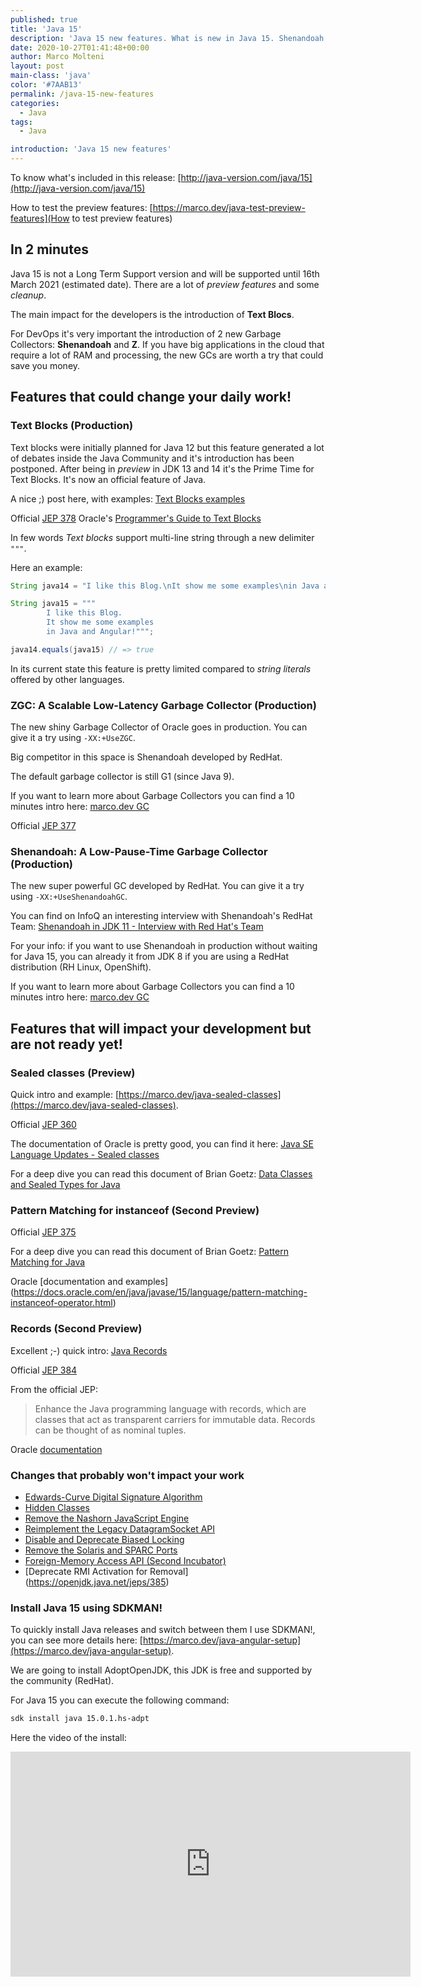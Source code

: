 ```yaml
---
published: true
title: 'Java 15'
description: 'Java 15 new features. What is new in Java 15. Shenandoah Garbage Collector. Z1 garbage collector production.'
date: 2020-10-27T01:41:48+00:00
author: Marco Molteni
layout: post
main-class: 'java'
color: '#7AAB13'
permalink: /java-15-new-features
categories:
  - Java
tags:
  - Java

introduction: 'Java 15 new features'
---
```

To know what's included in this release: [http://java-version.com/java/15](http://java-version.com/java/15)

How to test the preview features: [https://marco.dev/java-test-preview-features](How to test preview features)

## In 2 minutes
Java 15 is not a Long Term Support version and will be supported until 16th March 2021 (estimated date). There are a lot of _preview features_ and some _cleanup_.

The main impact for the developers is the introduction of **Text Blocs**.

For DevOps it's very important the introduction of 2 new Garbage Collectors: **Shenandoah** and **Z**.
If you have big applications in the cloud that require a lot of RAM and processing, the new GCs are worth a try that could save you money.


## Features that could change your daily work!

### Text Blocks (Production)

Text blocks were initially planned for Java 12 but this feature generated a lot of debates inside the Java Community and it's introduction has been postponed.
After being in _preview_ in JDK 13 and 14 it's the Prime Time for Text Blocks.
It's now an official feature of Java.

A nice ;) post here, with examples: [Text Blocks examples](https://marco.dev/java-text-blocks)

Official [JEP 378](https://openjdk.java.net/jeps/378)
Oracle's [Programmer's Guide to Text Blocks](https://docs.oracle.com/en/java/javase/15/text-blocks/index.html)

In few words _Text blocks_ support multi-line string through a new delimiter `"""`.

Here an example:
```java
String java14 = "I like this Blog.\nIt show me some examples\nin Java and Angular!";

String java15 = """
        I like this Blog.
        It show me some examples
        in Java and Angular!""";

java14.equals(java15) // => true
```

In its current state this feature is pretty limited compared to _string literals_ offered by other languages. 

### ZGC: A Scalable Low-Latency Garbage Collector (Production)

The new shiny Garbage Collector of Oracle goes in production. You can give it a try using `-XX:+UseZGC`.

Big competitor in this space is Shenandoah developed by RedHat.

The default garbage collector is still G1 (since Java 9).

If you want to learn more about Garbage Collectors you can find a 10 minutes intro here: [marco.dev GC](https://marco.dev/garbage-collectors-intro)

Official [JEP 377](https://openjdk.java.net/jeps/377)

### Shenandoah: A Low-Pause-Time Garbage Collector (Production)

The new super powerful GC developed by RedHat. You can give it a try using `-XX:+UseShenandoahGC`.

You can find on InfoQ an interesting interview with Shenandoah's RedHat Team: [Shenandoah in JDK 11 - Interview with Red Hat's Team](https://www.infoq.com/news/2020/10/shenandoah-interview/)

For your info: if you want to use Shenandoah in production without waiting for Java 15, you can already it from JDK 8 if you are using a RedHat distribution (RH Linux, OpenShift).

If you want to learn more about Garbage Collectors you can find a 10 minutes intro here: [marco.dev GC](https://marco.dev/garbage-collectors-intro)

## Features that will impact your development but are not ready yet!

### Sealed classes (Preview)

Quick intro and example: 
[https://marco.dev/java-sealed-classes](https://marco.dev/java-sealed-classes).

Official [JEP 360](https://openjdk.java.net/jeps/360)

The documentation of Oracle is pretty good, you can find it here:
[Java SE Language Updates - Sealed classes](https://docs.oracle.com/en/java/javase/15/language/sealed-classes-and-interfaces.html)

For a deep dive you can read this document of Brian Goetz:
[Data Classes and Sealed Types for Java](https://cr.openjdk.java.net/~briangoetz/amber/datum.html)

### Pattern Matching for instanceof (Second Preview)

Official [JEP 375](https://openjdk.java.net/jeps/375)

For a deep dive you can read this document of Brian Goetz:
[Pattern Matching for Java](https://cr.openjdk.java.net/~briangoetz/amber/pattern-match.html)


Oracle [documentation and examples] (https://docs.oracle.com/en/java/javase/15/language/pattern-matching-instanceof-operator.html)


### Records (Second Preview)

Excellent ;-) quick intro: [Java Records](https://marco.dev/java-records)

Official [JEP 384](https://openjdk.java.net/jeps/384)

From the official JEP:
> Enhance the Java programming language with records, which are classes that act as transparent carriers for immutable data. Records can be thought of as nominal tuples.

Oracle [documentation](https://docs.oracle.com/en/java/javase/15/language/records.html)

### Changes that probably won't impact your work

- [Edwards-Curve Digital Signature Algorithm](https://openjdk.java.net/jeps/339)
- [Hidden Classes](https://openjdk.java.net/jeps/371)
- [Remove the Nashorn JavaScript Engine](https://openjdk.java.net/jeps/372)
- [Reimplement the Legacy DatagramSocket API](https://openjdk.java.net/jeps/373)
- [Disable and Deprecate Biased Locking](https://openjdk.java.net/jeps/374)
- [Remove the Solaris and SPARC Ports](https://openjdk.java.net/jeps/381)
- [Foreign-Memory Access API (Second Incubator)](https://openjdk.java.net/jeps/383)
- [Deprecate RMI Activation for Removal] (https://openjdk.java.net/jeps/385)

### Install Java 15 using SDKMAN!

To quickly install Java releases and switch between them I use SDKMAN!, you can see more details here: [https://marco.dev/java-angular-setup](https://marco.dev/java-angular-setup).

We are going to install AdoptOpenJDK, this JDK is free and supported by the community (RedHat).

For Java 15 you can execute the following command:

```bash
sdk install java 15.0.1.hs-adpt
```

Here the video of the install:
<iframe src="https://player.vimeo.com/video/473455079" width="640" height="360" frameborder="0" allow="autoplay; fullscreen" allowfullscreen></iframe>
